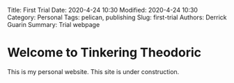 Title: First Trial
Date: 2020-4-24 10:30
Modified: 2020-4-24 10:30
Category: Personal
Tags: pelican, publishing
Slug: first-trial
Authors: Derrick Guarin
Summary: Trial webpage 


# Welcome to Tinkering Theodoric
This is my personal website. This site is under construction.
